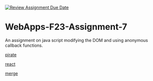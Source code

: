 [![Review Assignment Due Date](https://classroom.github.com/assets/deadline-readme-button-24ddc0f5d75046c5622901739e7c5dd533143b0c8e959d652212380cedb1ea36.svg)](https://classroom.github.com/a/Kv-XePEp)
# WebApps-F23-Assignment-7
An assignment on java script modifying the DOM and using anonymous callback functions.

[pirate](https://44-563-webapps-f23.github.io/44563-webapps-f23-assignment7-Sunilkumar330/pirate.html)

[react](https://44-563-webapps-f23.github.io/44563-webapps-f23-assignment7-Sunilkumar330/react.html)

[merge](https://44-563-webapps-f23.github.io/44563-webapps-f23-assignment7-Sunilkumar330/merge.html)